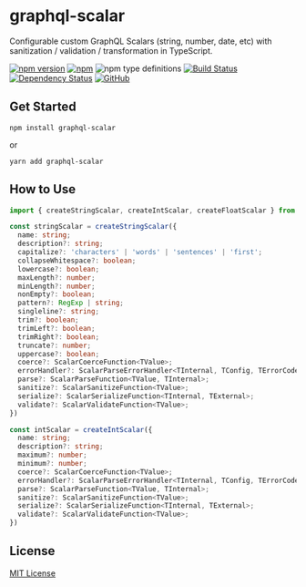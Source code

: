 # graphql-scalar
Configurable custom GraphQL Scalars (string, number, date, etc) with sanitization / validation / transformation in TypeScript.

[![npm version](https://badge.fury.io/js/graphql-scalar.svg)](https://badge.fury.io/js/graphql-scalar)
[![npm](https://img.shields.io/npm/dw/graphql-scalar.svg)](https://www.npmjs.com/package/graphql-scalar)
![npm type definitions](https://img.shields.io/npm/types/graphql-scalar.svg)
[![Build Status](https://travis-ci.org/joonhocho/graphql-scalar.svg?branch=master)](https://travis-ci.org/joonhocho/graphql-scalar)
[![Dependency Status](https://david-dm.org/joonhocho/graphql-scalar.svg)](https://david-dm.org/joonhocho/graphql-scalar)
[![GitHub](https://img.shields.io/github/license/joonhocho/graphql-scalar.svg)](https://github.com/joonhocho/graphql-scalar/blob/master/LICENSE)

## Get Started
```
npm install graphql-scalar
```
or
```
yarn add graphql-scalar
```

## How to Use
```typescript
import { createStringScalar, createIntScalar, createFloatScalar } from 'graphql-scalar';

const stringScalar = createStringScalar({
  name: string;
  description?: string;
  capitalize?: 'characters' | 'words' | 'sentences' | 'first';
  collapseWhitespace?: boolean;
  lowercase?: boolean;
  maxLength?: number;
  minLength?: number;
  nonEmpty?: boolean;
  pattern?: RegExp | string;
  singleline?: string;
  trim?: boolean;
  trimLeft?: boolean;
  trimRight?: boolean;
  truncate?: number;
  uppercase?: boolean;
  coerce?: ScalarCoerceFunction<TValue>;
  errorHandler?: ScalarParseErrorHandler<TInternal, TConfig, TErrorCode>;
  parse?: ScalarParseFunction<TValue, TInternal>;
  sanitize?: ScalarSanitizeFunction<TValue>;
  serialize?: ScalarSerializeFunction<TInternal, TExternal>;
  validate?: ScalarValidateFunction<TValue>;
})

const intScalar = createIntScalar({
  name: string;
  description?: string;
  maximum?: number;
  minimum?: number;
  coerce?: ScalarCoerceFunction<TValue>;
  errorHandler?: ScalarParseErrorHandler<TInternal, TConfig, TErrorCode>;
  parse?: ScalarParseFunction<TValue, TInternal>;
  sanitize?: ScalarSanitizeFunction<TValue>;
  serialize?: ScalarSerializeFunction<TInternal, TExternal>;
  validate?: ScalarValidateFunction<TValue>;
})
```

## License
[MIT License](https://github.com/joonhocho/graphql-scalar/blob/master/LICENSE)
